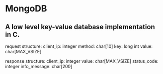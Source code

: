 # MongoDB
## A low level key-value database implementation in C.


request structure:
client_ip: integer
method: char[10]
key: long int
value: char[MAX_VSIZE]

response structure:
client_ip: integer
value: char[MAX_VSIZE]
status_code: integer
info_message: char[200]


